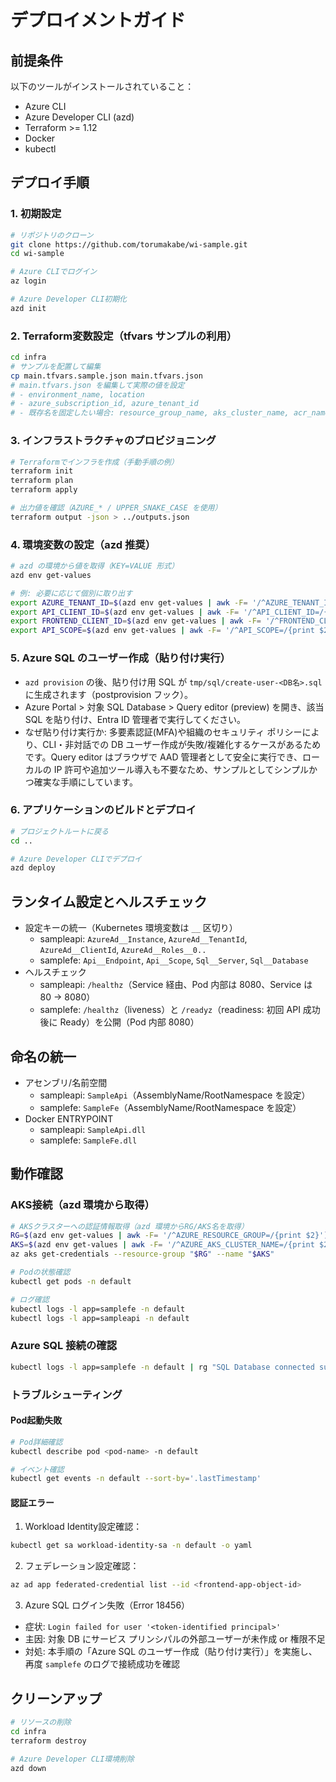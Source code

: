# デプロイメントガイド

## 前提条件

以下のツールがインストールされていること：
- Azure CLI
- Azure Developer CLI (azd)
- Terraform >= 1.12
- Docker
- kubectl

## デプロイ手順

### 1. 初期設定

```bash
# リポジトリのクローン
git clone https://github.com/torumakabe/wi-sample.git
cd wi-sample

# Azure CLIでログイン
az login

# Azure Developer CLI初期化
azd init
```

### 2. Terraform変数設定（tfvars サンプルの利用）

```bash
cd infra
# サンプルを配置して編集
cp main.tfvars.sample.json main.tfvars.json
# main.tfvars.json を編集して実際の値を設定
# - environment_name, location
# - azure_subscription_id, azure_tenant_id
# - 既存名を固定したい場合: resource_group_name, aks_cluster_name, acr_name
```

### 3. インフラストラクチャのプロビジョニング

```bash
# Terraformでインフラを作成（手動手順の例）
terraform init
terraform plan
terraform apply

# 出力値を確認（AZURE_* / UPPER_SNAKE_CASE を使用）
terraform output -json > ../outputs.json
```

### 4. 環境変数の設定（azd 推奨）

```bash
# azd の環境から値を取得（KEY=VALUE 形式）
azd env get-values

# 例: 必要に応じて個別に取り出す
export AZURE_TENANT_ID=$(azd env get-values | awk -F= '/^AZURE_TENANT_ID=/{print $2}')
export API_CLIENT_ID=$(azd env get-values | awk -F= '/^API_CLIENT_ID=/{print $2}')
export FRONTEND_CLIENT_ID=$(azd env get-values | awk -F= '/^FRONTEND_CLIENT_ID=/{print $2}')
export API_SCOPE=$(azd env get-values | awk -F= '/^API_SCOPE=/{print $2}')
```

### 5. Azure SQL のユーザー作成（貼り付け実行）

- `azd provision` の後、貼り付け用 SQL が `tmp/sql/create-user-<DB名>.sql` に生成されます（postprovision フック）。
- Azure Portal > 対象 SQL Database > Query editor (preview) を開き、該当 SQL を貼り付け、Entra ID 管理者で実行してください。
- なぜ貼り付け実行か: 多要素認証(MFA)や組織のセキュリティ ポリシーにより、CLI・非対話での DB ユーザー作成が失敗/複雑化するケースがあるためです。Query editor はブラウザで AAD 管理者として安全に実行でき、ローカルの IP 許可や追加ツール導入も不要なため、サンプルとしてシンプルかつ確実な手順にしています。

### 6. アプリケーションのビルドとデプロイ

```bash
# プロジェクトルートに戻る
cd ..

# Azure Developer CLIでデプロイ
azd deploy
```

## ランタイム設定とヘルスチェック

- 設定キーの統一（Kubernetes 環境変数は `__` 区切り）
  - sampleapi: `AzureAd__Instance`, `AzureAd__TenantId`, `AzureAd__ClientId`, `AzureAd__Roles__0..`
  - samplefe: `Api__Endpoint`, `Api__Scope`, `Sql__Server`, `Sql__Database`
- ヘルスチェック
  - sampleapi: `/healthz`（Service 経由、Pod 内部は 8080、Service は 80 → 8080）
  - samplefe: `/healthz`（liveness）と `/readyz`（readiness: 初回 API 成功後に Ready）を公開（Pod 内部 8080）

## 命名の統一

- アセンブリ/名前空間
  - sampleapi: `SampleApi`（AssemblyName/RootNamespace を設定）
  - samplefe: `SampleFe`（AssemblyName/RootNamespace を設定）
- Docker ENTRYPOINT
  - sampleapi: `SampleApi.dll`
  - samplefe: `SampleFe.dll`

## 動作確認

### AKS接続（azd 環境から取得）

```bash
# AKSクラスターへの認証情報取得（azd 環境からRG/AKS名を取得）
RG=$(azd env get-values | awk -F= '/^AZURE_RESOURCE_GROUP=/{print $2}')
AKS=$(azd env get-values | awk -F= '/^AZURE_AKS_CLUSTER_NAME=/{print $2}')
az aks get-credentials --resource-group "$RG" --name "$AKS"

# Podの状態確認
kubectl get pods -n default

# ログ確認
kubectl logs -l app=samplefe -n default
kubectl logs -l app=sampleapi -n default
```

### Azure SQL 接続の確認

```bash
kubectl logs -l app=samplefe -n default | rg "SQL Database connected successfully"
```

### トラブルシューティング

#### Pod起動失敗

```bash
# Pod詳細確認
kubectl describe pod <pod-name> -n default

# イベント確認
kubectl get events -n default --sort-by='.lastTimestamp'
```

#### 認証エラー

1. Workload Identity設定確認：
```bash
kubectl get sa workload-identity-sa -n default -o yaml
```

2. フェデレーション設定確認：
```bash
az ad app federated-credential list --id <frontend-app-object-id>
```

3. Azure SQL ログイン失敗（Error 18456）

- 症状: `Login failed for user '<token-identified principal>'`
- 主因: 対象 DB にサービス プリンシパルの外部ユーザーが未作成 or 権限不足
- 対処: 本手順の「Azure SQL のユーザー作成（貼り付け実行）」を実施し、再度 `samplefe` のログで接続成功を確認

## クリーンアップ

```bash
# リソースの削除
cd infra
terraform destroy

# Azure Developer CLI環境削除
azd down
```

